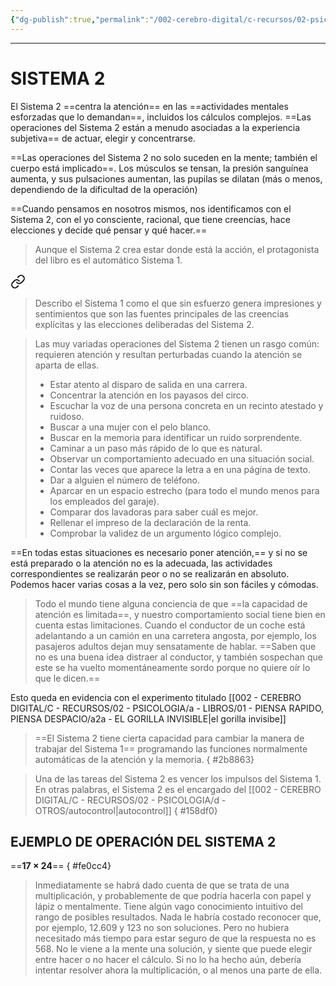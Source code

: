 ```yaml
---
{"dg-publish":true,"permalink":"/002-cerebro-digital/c-recursos/02-psicologia/a-libros/01-piensa-rapido-piensa-despacio/a2-sistema-2/"}
---
```



---
# SISTEMA 2
El Sistema 2 ==centra la atención== en las ==actividades mentales esforzadas que lo demandan==, incluidos los cálculos complejos. ==Las operaciones del Sistema 2 están a menudo asociadas a la experiencia subjetiva== de actuar, elegir y concentrarse.

==Las operaciones del Sistema 2 no solo suceden en la mente; también el cuerpo está implicado==. Los músculos se tensan, la presión sanguínea aumenta, y sus pulsaciones aumentan, las pupilas se dilatan (más o menos, dependiendo de la dificultad de la operación)

==Cuando pensamos en nosotros mismos, nos identificamos con el Sistema 2, con el yo consciente, racional, que tiene creencias, hace elecciones y decide qué pensar y qué hacer.==

>Aunque el Sistema 2 crea estar donde está la acción, el protagonista del libro es el automático Sistema 1.


<div class="transclusion internal-embed is-loaded"><a class="markdown-embed-link" href="/002-cerebro-digital/c-recursos/02-psicologia/a-libros/01-piensa-rapido-piensa-despacio/a1-sistema-1/#71f24c" aria-label="Open link"><svg xmlns="http://www.w3.org/2000/svg" width="24" height="24" viewBox="0 0 24 24" fill="none" stroke="currentColor" stroke-width="2" stroke-linecap="round" stroke-linejoin="round" class="svg-icon lucide-link"><path d="M10 13a5 5 0 0 0 7.54.54l3-3a5 5 0 0 0-7.07-7.07l-1.72 1.71"></path><path d="M14 11a5 5 0 0 0-7.54-.54l-3 3a5 5 0 0 0 7.07 7.07l1.71-1.71"></path></svg></a><div class="markdown-embed">



>Describo el Sistema 1 como el que sin esfuerzo genera impresiones y sentimientos que son las fuentes principales de las creencias explícitas y las elecciones deliberadas del Sistema 2.

</div></div>


>Las muy variadas operaciones del Sistema 2 tienen un rasgo común: requieren atención y resultan perturbadas cuando la atención se aparta de ellas.
>* Estar atento al disparo de salida en una carrera.
>* Concentrar la atención en los payasos del circo.
>* Escuchar la voz de una persona concreta en un recinto atestado y ruidoso.
>* Buscar a una mujer con el pelo blanco.
>* Buscar en la memoria para identificar un ruido sorprendente.
>* Caminar a un paso más rápido de lo que es natural.
>* Observar un comportamiento adecuado en una situación social.
>* Contar las veces que aparece la letra a en una página de texto.
>* Dar a alguien el número de teléfono.
>* Aparcar en un espacio estrecho (para todo el mundo menos para los empleados del garaje).
>* Comparar dos lavadoras para saber cuál es mejor.
>* Rellenar el impreso de la declaración de la renta.
>* Comprobar la validez de un argumento lógico complejo.

==En todas estas situaciones es necesario poner atención,== y si no se está preparado o la atención no es la adecuada, las actividades correspondientes se realizarán peor o no se realizarán en absoluto. Podemos hacer varias cosas a la vez, pero solo sin son fáciles y cómodas.

>Todo el mundo tiene alguna conciencia de que ==la capacidad de atención es limitada==, y nuestro comportamiento social tiene bien en cuenta estas limitaciones. Cuando el conductor de un coche está adelantando a un camión en una carretera angosta, por ejemplo, los pasajeros adultos dejan muy sensatamente de hablar. ==Saben que no es una buena idea distraer al conductor, y también sospechan que este se ha vuelto momentáneamente sordo porque no quiere oír lo que le dicen.==

Esto queda en evidencia con el experimento titulado [[002 - CEREBRO DIGITAL/C - RECURSOS/02 - PSICOLOGIA/a - LIBROS/01 - PIENSA RAPIDO, PIENSA DESPACIO/a2a - EL GORILLA INVISIBLE\|el gorilla invisibe]]

>==El Sistema 2 tiene cierta capacidad para cambiar la manera de trabajar del Sistema 1== programando las funciones normalmente automáticas de la atención y la memoria.
{ #2b8863}

> Una de las tareas del Sistema 2 es vencer los impulsos del Sistema 1. En otras palabras, el Sistema 2 es el encargado del [[002 - CEREBRO DIGITAL/C - RECURSOS/02 - PSICOLOGIA/d - OTROS/autocontrol\|autocontrol]]
{ #158df0}


## EJEMPLO DE OPERACIÓN DEL SISTEMA 2

==**17 × 24**==
{ #fe0cc4}


>Inmediatamente se habrá dado cuenta de que se trata de una multiplicación, y probablemente de que podría hacerla con papel y lápiz o mentalmente. Tiene algún vago conocimiento intuitivo del rango de posibles resultados. Nada le habría costado reconocer que, por ejemplo, 12.609 y 123 no son soluciones. Pero no hubiera necesitado más tiempo para estar seguro de que la respuesta no es 568. No le viene a la mente una solución, y siente que puede elegir entre hacer o no hacer el cálculo. Si no lo ha hecho aún, debería intentar resolver ahora la multiplicación, o al menos una parte de ella.

